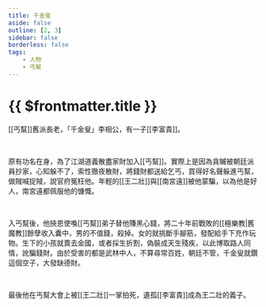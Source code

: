 ```yaml
---
title: 千金叟
aside: false
outline: [2, 3]
sidebar: false
borderless: false
tags:
    - 人物
    - 丐幫
---
```


# {{ $frontmatter.title }}

[[丐幫]]舊派長老，「千金叟」李相公，有一子[[李富貴]]。

<br>

原有功名在身，為了江湖道義散盡家財加入[[丐幫]]。實際上是因為貪贓被朝廷派員抄家，心知躲不了，索性徹夜散財，將錢財都送給乞丐，買得好名聲躲進丐幫，做賊喊捉賊，說官府冤枉他。年輕的[[王二壯]]與[[南宮遠]]被他蒙騙，以為他是好人，南宮遠都佩服他的慷慨。

<br>

入丐幫後，他挾恩使喚[[丐幫]]弟子替他賺黑心錢，將二十年前戰敗的[[極樂教|舊魔教]]餘孽收入囊中，男的不值錢，殺掉。女的就挑斷手腳筋，發配給手下充作玩物。生下的小孩就賣去金國，或者採生折割，偽裝成天生殘疾，以此博取路人同情，訛騙錢財。由於受害的都是武林中人，不算尋常百姓，朝廷不管，千金叟就鑽這個空子，大發缺德財。

<br>

最後他在丐幫大會上被[[王二壯]]一掌拍死，遺孤[[李富貴]]成為王二壯的義子。